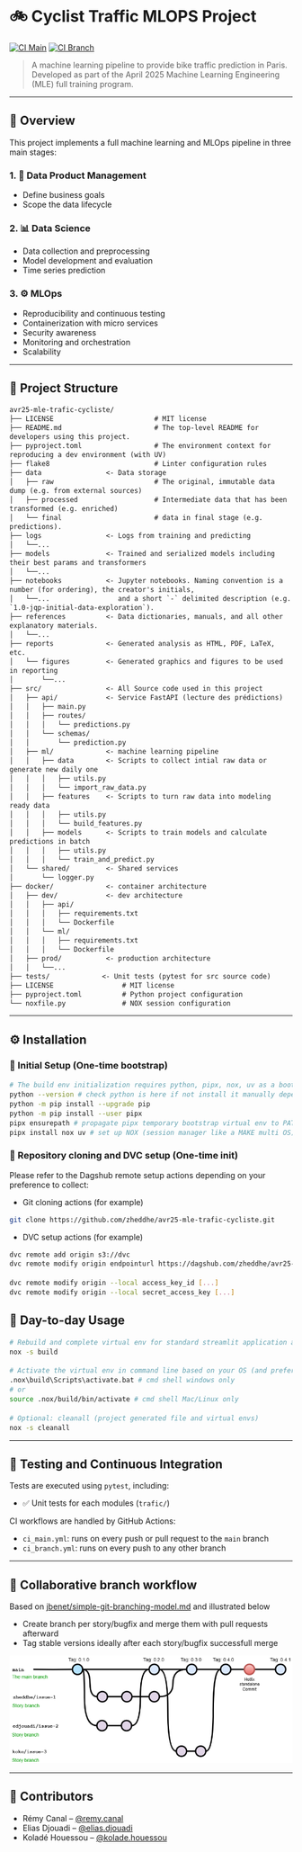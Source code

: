 # 🚲 Cyclist Traffic MLOPS Project

[![CI Main](https://github.com/zheddhe/avr25-mle-trafic-cycliste/actions/workflows/ci_main.yml/badge.svg)](https://github.com/zheddhe/avr25-mle-trafic-cycliste/actions)
[![CI Branch](https://github.com/zheddhe/avr25-mle-trafic-cycliste/actions/workflows/ci_branch.yml/badge.svg)](https://github.com/zheddhe/avr25-mle-trafic-cycliste/actions)

> A machine learning pipeline to provide bike traffic prediction in Paris.  
> Developed as part of the April 2025 Machine Learning Engineering (MLE) full training program.

---

## 🧭 Overview

This project implements a full machine learning and MLOps pipeline in three main stages:

### 1. 📐 Data Product Management

- Define business goals
- Scope the data lifecycle

### 2. 📊 Data Science

- Data collection and preprocessing
- Model development and evaluation
- Time series prediction

### 3. ⚙️ MLOps

- Reproducibility and continuous testing
- Containerization with micro services
- Security awareness
- Monitoring and orchestration
- Scalability

---

## 🧱 Project Structure

``` text
avr25-mle-trafic-cycliste/
├── LICENSE                         # MIT license
├── README.md                       # The top-level README for developers using this project.
├── pyproject.toml                  # The environment context for reproducing a dev environment (with UV)
├── flake8                          # Linter configuration rules
├── data                <- Data storage
│   ├── raw                         # The original, immutable data dump (e.g. from external sources)
│   ├── processed                   # Intermediate data that has been transformed (e.g. enriched)
│   └── final                       # data in final stage (e.g. predictions).
├── logs                <- Logs from training and predicting
│   └──...
├── models              <- Trained and serialized models including their best params and transformers
│   └──...
├── notebooks           <- Jupyter notebooks. Naming convention is a number (for ordering), the creator's initials, 
│   └──...                 and a short `-` delimited description (e.g. `1.0-jqp-initial-data-exploration`).
├── references          <- Data dictionaries, manuals, and all other explanatory materials.
│   └──...
├── reports             <- Generated analysis as HTML, PDF, LaTeX, etc.
│   └── figures         <- Generated graphics and figures to be used in reporting
│       └──...
├── src/                <- All Source code used in this project
│   ├── api/            <- Service FastAPI (lecture des prédictions)
│   │   ├── main.py
│   │   ├── routes/
│   │   │   └── predictions.py
│   │   └── schemas/
│   │       └── prediction.py
│   ├── ml/             <- machine learning pipeline
│   │   ├── data        <- Scripts to collect intial raw data or generate new daily one
│   │   │   ├── utils.py
│   │   │   └── import_raw_data.py
│   │   ├── features    <- Scripts to turn raw data into modeling ready data
│   │   │   ├── utils.py
│   │   │   └── build_features.py
│   │   ├── models      <- Scripts to train models and calculate predictions in batch
│   │   │   ├── utils.py
│   │   │   └── train_and_predict.py
│   └── shared/         <- Shared services
│       └── logger.py
├── docker/             <- container architecture
│   ├── dev/            <- dev architecture
│   │   ├── api/
│   │   │   ├── requirements.txt
│   │   │   └── Dockerfile
│   │   └── ml/
│   │   │   ├── requirements.txt
│   │   │   └── Dockerfile
│   ├── prod/           <- production architecture
│   │   └──...       
├── tests/             <- Unit tests (pytest for src source code)
├── LICENSE                 # MIT license
├── pyproject.toml          # Python project configuration
└── noxfile.py              # NOX session configuration
```

---

## ⚙️ Installation

### 🔧 Initial Setup (One-time bootstrap)

```bash
# The build env initialization requires python, pipx, nox, uv as a bootstrap
python --version # check python is here if not install it manually depending on your OS
python -m pip install --upgrade pip
python -m pip install --user pipx
pipx ensurepath # propagate pipx temporary bootstrap virtual env to PATH if not already done
pipx install nox uv # set up NOX (session manager like a MAKE multi OS) and UV (fast virtual env back end)
```

### 🔧 Repository cloning and DVC setup (One-time init)

Please refer to the Dagshub remote setup actions depending on your preference to collect:

- Git cloning actions (for example)

```bash
git clone https://github.com/zheddhe/avr25-mle-trafic-cycliste.git
```

- DVC setup actions (for example)

```bash
dvc remote add origin s3://dvc
dvc remote modify origin endpointurl https://dagshub.com/zheddhe/avr25-mle-trafic-cycliste.s3

dvc remote modify origin --local access_key_id [...]
dvc remote modify origin --local secret_access_key [...]
```

## 🚀 Day-to-day Usage

```bash
# Rebuild and complete virtual env for standard streamlit application and notebooks with pytorch (+ trigger test/flake8)
nox -s build

# Activate the virtual env in command line based on your OS (and preferrably add it in your IDE as the interpreter)
.nox\build\Scripts\activate.bat # cmd shell windows only
# or
source .nox/build/bin/activate # cmd shell Mac/Linux only

# Optional: cleanall (project generated file and virtual envs)
nox -s cleanall
```

---

## 🧪 Testing and Continuous Integration

Tests are executed using `pytest`, including:

- ✅ Unit tests for each modules (`trafic/`)  

CI workflows are handled by GitHub Actions:

- `ci_main.yml`: runs on every push or pull request to the `main` branch  
- `ci_branch.yml`: runs on every push to any other branch

---

## 👥 Collaborative branch workflow

Based on [jbenet/simple-git-branching-model.md](https://gist.github.com/jbenet/ee6c9ac48068889b0912) and illustrated below

- Create branch per story/bugfix and merge them with pull requests afterward
- Tag stable versions ideally after each story/bugfix successfull merge

![Collaborative branch workflow](references/collaborative_branch_workflow.drawio.png)

---

## 👥 Contributors

- Rémy Canal – [@remy.canal](mailto:remy.canal@live.fr)  
- Elias Djouadi – [@elias.djouadi](mailto:elias.djouadi@gmail.com)
- Koladé Houessou – [@kolade.houessou](mailto:koladehouessou@gmail.com)
